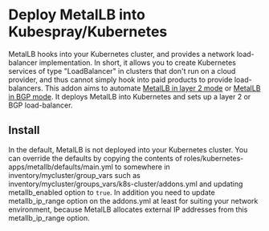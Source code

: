 # Deploy MetalLB into Kubespray/Kubernetes

MetalLB hooks into your Kubernetes cluster, and provides a network load-balancer implementation.
In short, it allows you to create Kubernetes services of type "LoadBalancer" in clusters that
don't run on a cloud provider, and thus cannot simply hook into paid products to provide load-balancers.
This addon aims to automate [MetalLB in layer 2 mode](https://metallb.universe.tf/concepts/layer2/)
or [MetalLB in BGP mode](https://metallb.universe.tf/concepts/bgp/).
It deploys MetalLB into Kubernetes and sets up a layer 2 or BGP load-balancer.

## Install

In the default, MetalLB is not deployed into your Kubernetes cluster.
You can override the defaults by copying the contents of roles/kubernetes-apps/metallb/defaults/main.yml
to somewhere in inventory/mycluster/group_vars such as inventory/mycluster/groups_vars/k8s-cluster/addons.yml
and updating metallb_enabled option to `true`.
In addition you need to update metallb_ip_range option on the addons.yml at least for suiting your network
environment, because MetalLB allocates external IP addresses from this metallb_ip_range option.
